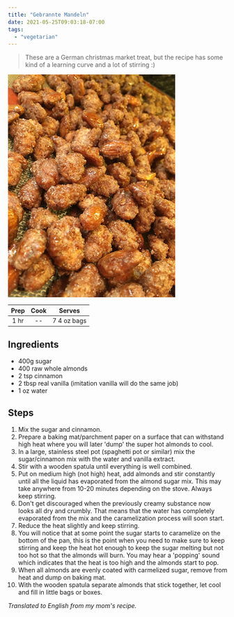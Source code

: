 ```yaml
---
title: "Gebrannte Mandeln"
date: 2021-05-25T09:03:18-07:00
tags:
  - "vegetarian"
---
```


> These are a German christmas market treat, but the recipe has some kind of a learning curve and a lot of stirring :)


<div class="figure">

![gebrannteMandeln](/images/candiedalmonds.jpeg)

</div>

| Prep   | Cook | Serves |
| :----: | :----: | :----: |
| 1 hr | -- | 7 4 oz bags|

## Ingredients

- 400g sugar
- 400 raw whole almonds
- 2 tsp cinnamon
- 2 tbsp real vanilla (imitation vanilla will do the same job)
- 1 oz water 

## Steps

1. Mix the sugar and cinnamon.
2. Prepare a baking mat/parchment paper on a surface that can withstand high heat where you will later 'dump' the super hot almonds to cool.
3. In a large, stainless steel pot (spaghetti pot or similar) mix the sugar/cinnamon mix with the water and vanilla extract. 
4. Stir with a wooden spatula until everything is well combined.
5. Put on medium high (not high) heat, add almonds and stir constantly until all the liquid has evaporated from the almond sugar mix. This may take anywhere from 10-20 minutes depending on the stove. Always keep stirring.
6. Don't get discouraged when the previously creamy substance now looks all dry and crumbly. That means that the water has completely evaporated from the mix and the caramelization process will soon start.
7. Reduce the heat slightly and keep stirring. 
8. You will notice that at some point the sugar starts to caramelize on the bottom of the pan, this is the point when you need to make sure to keep stirring and keep the heat hot enough to keep the sugar melting but not too hot so that the almonds will burn. You may hear a 'popping' sound which indicates that the heat is too high and the almonds start to pop.
9. When all almonds are evenly coated with carmelized sugar, remove from heat and dump on baking mat. 
10. With the wooden spatula separate almonds that stick together, let cool and fill in little bags or boxes.


_Translated to English from my mom's recipe._
